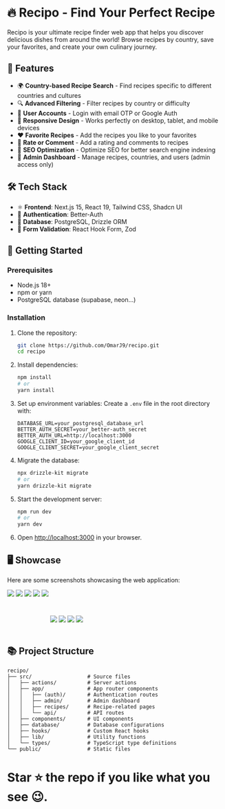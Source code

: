 # 🔥 Recipo - Find Your Perfect Recipe

Recipo is your ultimate recipe finder web app that helps you discover delicious dishes from around the world! Browse recipes by country, save your favorites, and create your own culinary journey.

## 🚀 Features

- 🌍 **Country-based Recipe Search** - Find recipes specific to different countries and cultures
- 🔍 **Advanced Filtering** - Filter recipes by country or difficulty
- 👤 **User Accounts** - Login with email OTP or Google Auth
- 📱 **Responsive Design** - Works perfectly on desktop, tablet, and mobile devices
- ❤️ **Favorite Recipes** - Add the recipes you like to your favorites
- 🌟 **Rate or Comment** - Add a rating and comments to recipes
- 🔎 **SEO Optimization** - Optimize SEO for better search engine indexing
- 👑 **Admin Dashboard** - Manage recipes, countries, and users (admin access only)

## 🛠️ Tech Stack

- ⚛️ **Frontend**: Next.js 15, React 19, Tailwind CSS, Shadcn UI
- 🔐 **Authentication**: Better-Auth
- 💾 **Database**: PostgreSQL, Drizzle ORM
- 🧪 **Form Validation**: React Hook Form, Zod

## 🔧 Getting Started

### Prerequisites

- Node.js 18+
- npm or yarn
- PostgreSQL database (supabase, neon...)

### Installation

1. Clone the repository:

   ```bash
   git clone https://github.com/OmarJ9/recipo.git
   cd recipo
   ```

2. Install dependencies:

   ```bash
   npm install
   # or
   yarn install
   ```

3. Set up environment variables:
   Create a `.env` file in the root directory with:

   ```
   DATABASE_URL=your_postgresql_database_url
   BETTER_AUTH_SECRET=your_better-auth_secret
   BETTER_AUTH_URL=http://localhost:3000
   GOOGLE_CLIENT_ID=your_google_client_id
   GOOGLE_CLIENT_SECRET=your_google_client_secret
   ```

4. Migrate the database:

   ```bash
   npx drizzle-kit migrate
   # or
   yarn drizzle-kit migrate
   ```

5. Start the development server:

   ```bash
   npm run dev
   # or
   yarn dev
   ```

6. Open [http://localhost:3000](http://localhost:3000) in your browser.

## 🖥️ Showcase

Here are some screenshots showcasing the web application:

<img src="./public/screenshots/Screenshot-1.png" style="margin-bottom: 80px;">
<img src="./public/screenshots/Screenshot-2.png" style="margin-bottom: 80px;">
<img src="./public/screenshots/Screenshot-3.png" style="margin-bottom: 80px;">
<img src="./public/screenshots/Screenshot-4.png" style="margin-bottom: 80px;">
<img src="./public/screenshots/Screenshot-5.png" style="margin-bottom: 80px;">
<img src="./public/screenshots/Screenshot-6.png" style="margin-bottom: 20px;">
<img src="./public/screenshots/Screenshot-7.png" style="margin-bottom: 20px;">
<img src="./public/screenshots/Screenshot-8.png" style="margin-bottom: 20px;">
<img src="./public/screenshots/Screenshot-9.png" style="margin-bottom: 20px;">

## 📚 Project Structure

```
recipo/
├── src/                  # Source files
│   ├── actions/          # Server actions
│   ├── app/              # App router components
│   │   ├── (auth)/       # Authentication routes
│   │   ├── admin/        # Admin dashboard
│   │   ├── recipes/      # Recipe-related pages
│   │   └── api/          # API routes
│   ├── components/       # UI components
│   ├── database/         # Database configurations
│   ├── hooks/            # Custom React hooks
│   ├── lib/              # Utility functions
│   └── types/            # TypeScript type definitions
└── public/               # Static files
```

# Star ⭐ the repo if you like what you see 😉.
